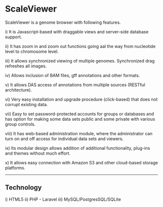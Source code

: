 ScaleViewer
===========

ScaleViewer is a genome browser with following features.

i) It is Javascript-based with draggable views and server-side database support.

ii) It has zoom in and zoom out functions going aal the way from nucleotide level to chromosome level.

iii) It allows synchronized viewing of multiple genomes. Synchronized drag refreshes all images.

iv) Allows inclusion of BAM files, gff annotations and other formats.

v) It allows DAS access of annotations from multiple sources (RESTful architecture).

vi) Very easy installation and upgrade procedure (click-based) that does not corrupt existing data.

vii) Easy to set password-protected accounts for groups or databases and has option for making some data sets public and some private with various group controls.

viii) It has web-based administration module, where the administrator can turn on and off access for individual data sets and viewers.

ix) Its modular design allows addition of additional functionality, plug-ins and themes without much effort.

x) It allows easy connection with Amazon S3 and other cloud-based storage platforms.


--------------------

Technology
----------

i)   HTML5
ii)  PHP - Laravel
iii) MySQL/PostgresSQL/SQLite




